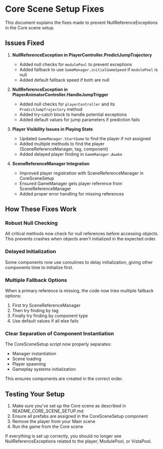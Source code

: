 # Core Scene Setup Fixes

This document explains the fixes made to prevent NullReferenceExceptions in the Core scene setup.

## Issues Fixed

1. **NullReferenceException in PlayerController.PredictJumpTrajectory**
   - Added null checks for `modulePool` to prevent exceptions
   - Added fallback to use `GameManager.initialGameSpeed` if `modulePool` is null
   - Added default fallback speed if both are null

2. **NullReferenceException in PlayerAnimatorController.HandleJumpTrigger**
   - Added null checks for `playerController` and its `PredictJumpTrajectory` method
   - Added try-catch block to handle potential exceptions
   - Added default values for jump parameters if prediction fails

3. **Player Visibility Issues in Playing State**
   - Updated `GameManager.StartGame` to find the player if not assigned
   - Added multiple methods to find the player (SceneReferenceManager, tag, component)
   - Added delayed player finding in `GameManager.Awake`

4. **SceneReferenceManager Integration**
   - Improved player registration with SceneReferenceManager in CoreSceneSetup
   - Ensured GameManager gets player reference from SceneReferenceManager
   - Added proper error handling for missing references

## How These Fixes Work

### Robust Null Checking

All critical methods now check for null references before accessing objects. This prevents crashes when objects aren't initialized in the expected order.

### Delayed Initialization

Some components now use coroutines to delay initialization, giving other components time to initialize first.

### Multiple Fallback Options

When a primary reference is missing, the code now tries multiple fallback options:
1. First try SceneReferenceManager
2. Then try finding by tag
3. Finally try finding by component type
4. Use default values if all else fails

### Clear Separation of Component Instantiation

The CoreSceneSetup script now properly separates:
- Manager instantiation
- Scene loading
- Player spawning
- Gameplay systems initialization

This ensures components are created in the correct order.

## Testing Your Setup

1. Make sure you've set up the Core scene as described in README_CORE_SCENE_SETUP.md
2. Ensure all prefabs are assigned in the CoreSceneSetup component
3. Remove the player from your Main scene
4. Run the game from the Core scene

If everything is set up correctly, you should no longer see NullReferenceExceptions related to the player, ModulePool, or VistaPool. 